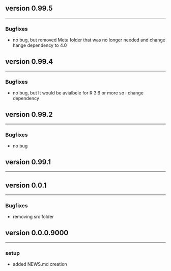 ## version 0.99.5

---


### Bugfixes

- no bug, but removed Meta folder that was no longer needed and change hange dependency to 4.0

## version 0.99.4

---


### Bugfixes

- no bug, but It would be avialbele for R 3.6 or more so i change dependency




## version 0.99.2

---


### Bugfixes

- no bug


## version 0.99.1

---


## version 0.0.1

---


### Bugfixes

- removing src folder


## version 0.0.0.9000

---

### setup

- added NEWS.md creation

